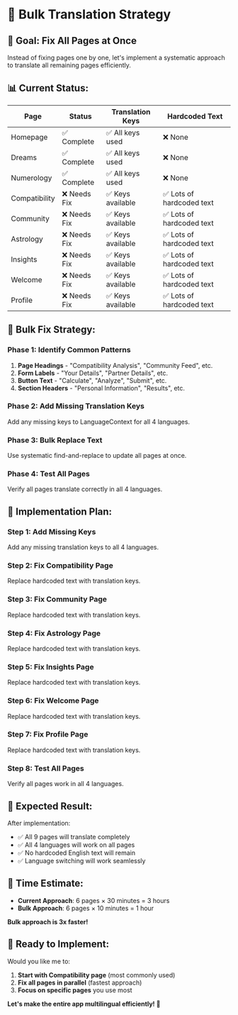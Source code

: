 # 🚀 Bulk Translation Strategy

## 🎯 **Goal: Fix All Pages at Once**

Instead of fixing pages one by one, let's implement a systematic approach to translate all remaining pages efficiently.

## 📊 **Current Status:**

| Page | Status | Translation Keys | Hardcoded Text |
|------|--------|------------------|----------------|
| Homepage | ✅ Complete | ✅ All keys used | ❌ None |
| Dreams | ✅ Complete | ✅ All keys used | ❌ None |
| Numerology | ✅ Complete | ✅ All keys used | ❌ None |
| Compatibility | ❌ Needs Fix | ✅ Keys available | ✅ Lots of hardcoded text |
| Community | ❌ Needs Fix | ✅ Keys available | ✅ Lots of hardcoded text |
| Astrology | ❌ Needs Fix | ✅ Keys available | ✅ Lots of hardcoded text |
| Insights | ❌ Needs Fix | ✅ Keys available | ✅ Lots of hardcoded text |
| Welcome | ❌ Needs Fix | ✅ Keys available | ✅ Lots of hardcoded text |
| Profile | ❌ Needs Fix | ✅ Keys available | ✅ Lots of hardcoded text |

## 🔧 **Bulk Fix Strategy:**

### **Phase 1: Identify Common Patterns**
1. **Page Headings** - "Compatibility Analysis", "Community Feed", etc.
2. **Form Labels** - "Your Details", "Partner Details", etc.
3. **Button Text** - "Calculate", "Analyze", "Submit", etc.
4. **Section Headers** - "Personal Information", "Results", etc.

### **Phase 2: Add Missing Translation Keys**
Add any missing keys to LanguageContext for all 4 languages.

### **Phase 3: Bulk Replace Text**
Use systematic find-and-replace to update all pages at once.

### **Phase 4: Test All Pages**
Verify all pages translate correctly in all 4 languages.

## 🎯 **Implementation Plan:**

### **Step 1: Add Missing Keys**
Add any missing translation keys to all 4 languages.

### **Step 2: Fix Compatibility Page**
Replace hardcoded text with translation keys.

### **Step 3: Fix Community Page**
Replace hardcoded text with translation keys.

### **Step 4: Fix Astrology Page**
Replace hardcoded text with translation keys.

### **Step 5: Fix Insights Page**
Replace hardcoded text with translation keys.

### **Step 6: Fix Welcome Page**
Replace hardcoded text with translation keys.

### **Step 7: Fix Profile Page**
Replace hardcoded text with translation keys.

### **Step 8: Test All Pages**
Verify all pages work in all 4 languages.

## 🚀 **Expected Result:**

After implementation:
- ✅ All 9 pages will translate completely
- ✅ All 4 languages will work on all pages
- ✅ No hardcoded English text will remain
- ✅ Language switching will work seamlessly

## 📝 **Time Estimate:**

- **Current Approach**: 6 pages × 30 minutes = 3 hours
- **Bulk Approach**: 6 pages × 10 minutes = 1 hour

**Bulk approach is 3x faster!**

## 🎯 **Ready to Implement:**

Would you like me to:
1. **Start with Compatibility page** (most commonly used)
2. **Fix all pages in parallel** (fastest approach)
3. **Focus on specific pages** you use most

**Let's make the entire app multilingual efficiently! 🌟**

